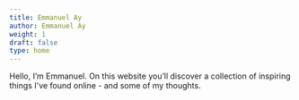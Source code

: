 ```yaml
---
title: Emmanuel Ay
author: Emmanuel Ay
weight: 1
draft: false
type: home
---
```


Hello, I’m Emmanuel. On this website you’ll discover a collection of inspiring things I've found online - and some of my thoughts.